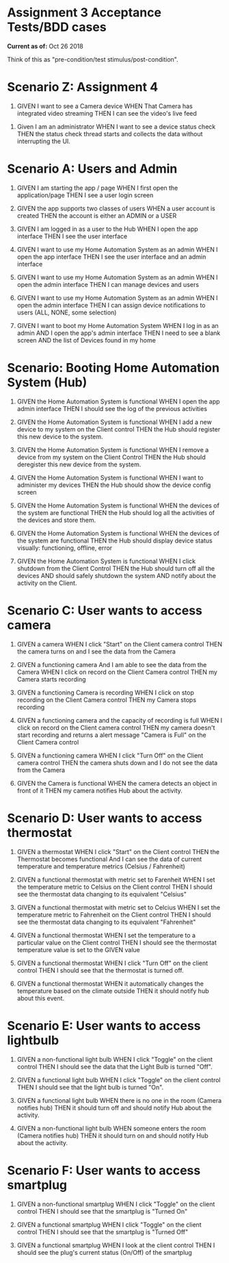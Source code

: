 # Assignment 3 Acceptance Tests/BDD cases

**Current as of:** Oct 26 2018

Think of this as "pre-condition/test stimulus/post-condition".

# Scenario Z: Assignment 4
1. GIVEN I want to see a Camera device
    WHEN That Camera has integrated video streaming
      THEN I can see the video's live feed

<!-- 1. GIVEN a streaming Camera
    WHEN I want to see historical activity
      THEN I can see snapshot images displayed from the past hour, taken every 5 minutes.
 -->
1. Given I am an administrator
    WHEN I want to see a device status check
      THEN the status check thread starts and collects the data without interrupting the UI.

# Scenario A: Users and Admin
1. GIVEN I am starting the app / page
    WHEN I first open the application/page
        THEN I see a user login screen

1. GIVEN the app supports two classes of users
      WHEN a user account is created
          THEN the account is either an ADMIN or a USER 

1. GIVEN I am logged in as a user to the Hub
      WHEN I open the app interface
        THEN I see the user interface

1. GIVEN I want to use my Home Automation System as an admin
      WHEN I open the app interface
        THEN I see the user interface and an admin interface

1. GIVEN I want to use my Home Automation System as an admin
      WHEN I open the admin interface
        THEN I can manage devices and users

1. GIVEN I want to use my Home Automation System as an admin
      WHEN I open the admin interface 
        THEN I can assign device notifications to users (ALL, NONE, some selection)

1. GIVEN I want to boot my Home Automation System
      WHEN I log in as an admin AND I open the app's admin interface 
        THEN I need to see a blank screen
        AND the list of Devices found in my home

# Scenario: Booting Home Automation System (Hub)
1. GIVEN the Home Automation System is functional
      WHEN I open the app admin interface
        THEN I should see the log of the previous activities

2. GIVEN the Home Automation System is functional
      WHEN I add a new device to my system on the Client control
        THEN the Hub should register this new device to the system.

3. GIVEN the Home Automation System is functional
      WHEN I remove a device from my system on the Client Control
        THEN the Hub should deregister this new device from the system.

4. GIVEN the Home Automation System is functional
      WHEN I want to administer my devices
        THEN the Hub should show the device config screen

5. GIVEN the Home Automation System is functional
      WHEN the devices of the system are functional
        THEN the Hub should log all the activities of the devices and store them.

5. GIVEN the Home Automation System is functional
      WHEN the devices of the system are functional
        THEN the Hub should display device status visually: functioning, offline, error

5. GIVEN the Home Automation System is functional
      WHEN I click shutdown from the Client Control
        THEN the Hub should turn off all the devices 
        AND should safely shutdown the system
        AND notify about the activity on the Client.

# Scenario C: User wants to access camera

1. GIVEN a camera
      WHEN I click "Start" on the Client camera control
        THEN the camera turns on and I see the data from the Camera

2. GIVEN a functioning camera 
    And I am able to see the data from the Camera
      WHEN I click on record on the Client Camera control
        THEN my Camera starts recording

3. GIVEN a functioning Camera is recording
      WHEN I click on stop recording on the Client Camera control
        THEN my Camera stops recording

4. GIVEN a functioning camera and the capacity of recording is full
      WHEN I click on record on the Client camera control
        THEN my camera doesn't start recording and returns a alert message "Camera is Full" on the Client Camera control

5. GIVEN a functioning camera
      WHEN I click "Turn Off" on the Client camera control
        THEN the camera shuts down and I do not see the data from the Camera

6. GIVEN the Camera is functional
      WHEN the camera detects an object in front of it
        THEN my camera notifies Hub about the activity.


# Scenario D: User wants to access thermostat

1. GIVEN a thermostat
      WHEN I click "Start" on the Client control
        THEN the Thermostat becomes functional 
        And I can see the data of current temperature and temperature metrics (Celsius / Fahrenheit)

2. GIVEN a functional thermostat with metric set to Farenheit
      WHEN I set the temperature metric to Celsius on the Client control
        THEN I should see the thermostat data changing to its equivalent "Celsius"

3. GIVEN a functional thermostat with metric set to Celcius
      WHEN I set the temperature metric to Fahrenheit on the Client control
        THEN I should see the thermostat data changing to its equivalent "Fahrenheit"

4. GIVEN a functional thermostat
      WHEN I set the temperature to a particular value on the Client control
        THEN I should see the thermostat temperature value is set to the GIVEN value

5. GIVEN a functional thermostat
      WHEN I click "Turn Off" on the client control
        THEN I should see that the thermostat is turned off.


6. GIVEN a functional thermostat
      WHEN it automatically changes the temperature based on the climate outside
        THEN it should notify hub about this event.


# Scenario E: User wants to access lightbulb
1. GIVEN a non-functional light bulb
      WHEN I click "Toggle" on the client control
        THEN I should see the data that the Light Bulb is turned "Off".

2. GIVEN a functional light bulb
      WHEN I click "Toggle" on the client control
        THEN I should see that the light bulb is turned "On".

3. GIVEN a functional light bulb
      WHEN there is no one in the room (Camera notifies hub)
        THEN it should turn off and should notify Hub about the activity.

4. GIVEN a non-functional light bulb
      WHEN someone enters the room (Camera notifies hub)
        THEN it should turn on and should notify Hub about the activity.

# Scenario F: User wants to access smartplug
1. GIVEN a non-functional smartplug
      WHEN I click "Toggle" on the client control
        THEN I should see that the smartplug is "Turned On"

2. GIVEN a functional smartplug
      WHEN I click "Toggle" on the client control
        THEN I should see that the smartplug is "Turned Off"

3. GIVEN a functional smartplug
      WHEN I look at the client control
        THEN I should see the plug's current status (On/Off) of the smartplug


